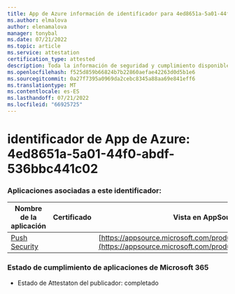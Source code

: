 ```yaml
---
title: App de Azure información de identificador para 4ed8651a-5a01-44f0-abdf-536bbc441c02
ms.author: elmalova
author: elenamalova
manager: tonybal
ms.date: 07/21/2022
ms.topic: article
ms.service: attestation
certification_type: attested
description: Toda la información de seguridad y cumplimiento disponible para 4ed8651a-5a01-44f0-abdf-536bbc441c02.
ms.openlocfilehash: f525d859b66824b7b22860aefae42263d0d5b1e6
ms.sourcegitcommit: 0a27f7395a0969da2cebc8345a88aa69e841eff6
ms.translationtype: MT
ms.contentlocale: es-ES
ms.lasthandoff: 07/21/2022
ms.locfileid: "66925725"
---
```

# <a name="azure-app-id-4ed8651a-5a01-44f0-abdf-536bbc441c02"></a>identificador de App de Azure: 4ed8651a-5a01-44f0-abdf-536bbc441c02


### <a name="apps-associated-with-this-id"></a>Aplicaciones asociadas a este identificador:
| **Nombre de la aplicación** | **Certificado** | **Vista en AppSource** |
|--------------|---------------|-----------------------|
| [Push Security](../forward/WA200002833.md) |  | [https://appsource.microsoft.com/product/office/WA200002833](https://appsource.microsoft.com/product/office/WA200002833) |

### <a name="microsoft-365-app-compliance-status"></a>Estado de cumplimiento de aplicaciones de Microsoft 365
- Estado de Attestaton del publicador: completado

